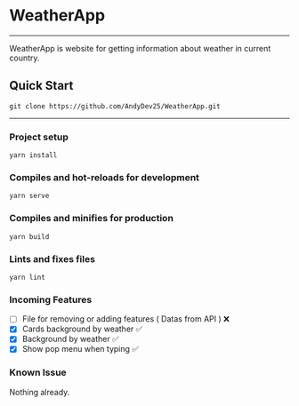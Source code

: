 # WeatherApp

---

WeatherApp is website for getting information about weather in current country.

## Quick Start

```
git clone https://github.com/AndyDev25/WeatherApp.git
```

---

### Project setup

```
yarn install
```

### Compiles and hot-reloads for development

```
yarn serve
```

### Compiles and minifies for production

```
yarn build
```

### Lints and fixes files

```
yarn lint
```

### Incoming Features

- [ ] File for removing or adding features ( Datas from API ) ❌
- [x] Cards background by weather ✅
- [x] Background by weather ✅
- [x] Show pop menu when typing ✅

### Known Issue

Nothing already.
